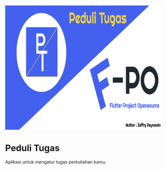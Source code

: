 <p align="center">
  <img src="https://github.com/zgramming/Peduli-Tugas/blob/master/screenshot/Banner%20Social%20Media%20Github.png" height="400">
</p>


# Peduli Tugas

Aplikasi untuk mengatur tugas perkuliahan kamu.

